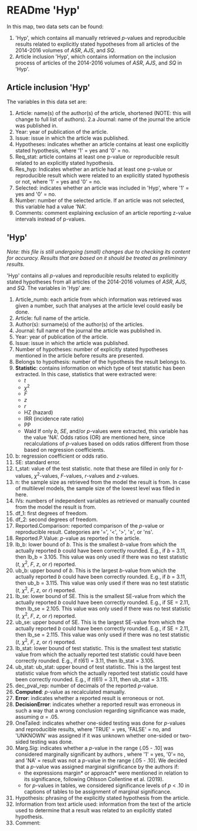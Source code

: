# READme 'Hyp'

In this map, two data sets can be found: 
1. 'Hyp', which contains all manually retrieved *p*-values and reproducible results related to explicitly stated hypotheses from all articles of the 2014-2016 volumes of *ASR*, *AJS*, and *SQ*.
2. Article inclusion 'Hyp', which contains information on the inclusion process of articles of the 2014-2016 volumes of *ASR*, *AJS*, and *SQ* in 'Hyp'.


## Article inclusion 'Hyp'
The variables in this data set are:
1. Article: name(s) of the author(s) of the article, shortened (NOTE: this will change to full list of authors).
2.a Journal: name of the journal the article was published in.
3. Year: year of publication of the article.
4. Issue: issue in which the article was published.
5. Hypotheses: indicates whether an article contains at least one explicitly stated hypothesis, where '1' = yes and '0' = no.
6. Req_stat: article contains at least one p-value or reproducible result related to an explicitly stated hypothesis.
7. Res_hyp: Indicates whether an article had at least one p-value or reproducible result which were related to an explicitly stated hypothesis or not, where '1' = yes and '0' = no.
8. Selected: indicates whether an article was included in 'Hyp', where '1' = yes and '0' = no.
9. Number: number of the selected article. If an article was not selected, this variable had a value 'NA'.
10. Comments: comment explaining exclusion of an article reporting z-value intervals instead of p-values.


## 'Hyp'

*Note: this file is still undergoing (small) changes due to checking its content for accuracy. Results that are based on it should be treated as preliminary results.*

'Hyp' contains all *p*-values and reproducible results related to explicitly stated hypotheses from all articles of the 2014-2016 volumes of *ASR*, *AJS*, and *SQ*. The variables in 'Hyp' are:

1. Article_numb: each article from which information was retrieved was given a number, such that analyses at the article level could easily be done.
2. Article: full name of the article.
3. Author(s): surname(s) of the author(s) of the articles.
4. Journal: full name of the journal the article was published in.
5. Year: year of publication of the article.
6. Issue: issue in which the article was published.
7. Number of hypotheses: number of explicitly stated hypotheses mentioned in the article before results are presented.
8. Belongs to hypothesis: number of the hypothesis the result belongs to.
9. **Statistic**: contains information on which type of test statistic has been extracted. In this case, statistics that were extracted were:
    - *t*
    - *χ*<sup>2</sup>
    - *F*
    - *z*
    - *r*
    - HZ (hazard)
    - IRR (incidence rate ratio)
    - PP
    - Wald
If only *b*, *SE*, and/or *p*-values were extracted, this variable has the value 'NA'. Odds ratios (OR) are mentioned here, since recalculations of *p*-values based on odds ratios different from those based on regression coefficients.
10. b: regression coefficient or odds ratio.
11. SE: standard error.
12. t_stat: value of the test statistic. note that these are filled in only for  *t*-values, *χ*<sup>2</sup>-values, *F*-values, *r*-values and *z*-values.
13. n: the sample size as retrieved from the model the result is from. In case of multilevel models, the sample size of the lowest level was filled in here.
14. IVs: numbers of independent variables as retrieved or manually counted from the model the result is from.
15. df_1: first degrees of freedom.
16. df_2: second degrees of freedom.
17. Reported.Comparison: reported comparison of the *p*-value or reproducible result. Categories are '=', '<', '>', '&GreaterEqual;', or 'ns'. 
18. Reported.P.Value: *p*-value as reported in the article.
19. lb_b: lower bound of *b*. This is the smallest *b*-value from which the actually reported *b* could have been correctly rounded. E.g., if *b* = 3.11, then lb_b = 3.105. This value was only used if there was no test statistic (*t*, *χ*<sup>2</sup>, *F*, *z*, or *r*) reported.
20. ub_b: upper bound of *b*. This is the largest *b*-value from which the actually reported *b* could have been correctly rounded. E.g., if *b* = 3.11, then ub_b = 3.115. This value was only used if there was no test statistic (*t*, *χ*<sup>2</sup>, *F*, *z*, or *r*) reported.
21. lb_se: lower bound of SE. This is the smallest SE-value from which the actually reported *b* could have been correctly rounded. E.g., if SE = 2.11, then lb_se = 2.105. This value was only used if there was no test statistic (*t*, *χ*<sup>2</sup>, *F*, *z*, or *r*) reported.
22. ub_se: upper bound of SE. This is the largest SE-value from which the actually reported *b* could have been correctly rounded. E.g., if SE = 2.11, then lb_se = 2.115. This value was only used if there was no test statistic (*t*, *χ*<sup>2</sup>, *F*, *z*, or *r*) reported.
23. lb_stat: lower bound of test statistic. This is the smallest test statistic value from which the actually reported test statistic could have been correctly rounded. E.g., if *t*(61) = 3.11, then lb_stat = 3.105.
24. ub_stat: ub_stat: upper bound of test statistic. This is the largest test statistic value from which the actually reported test statistic could have been correctly rounded. E.g., if *t*(61) = 3.11, then ub_stat = 3.115.
25. dec_pval_rep: number of decimals of the reported *p*-value.
26. **Computed**: *p*-value as recalculated manually.
27. **Error**: indicates whether a reported result is erroneous or not.
28. **DecisionError**: indicates whether a reported result was erroneous in such a way that a wrong conclusion regarding significance was made, assuming *α* = .05.
29. OneTailed: indicates whether one-sided testing was done for *p*-values and reproducible results, where 'TRUE' = yes, 'FALSE' = no, and 'UNKNOWN' was assigned if it was unknown whether one-sided or two-sided testing was done.
30. Marg.Sig: indicates whether a *p*-value in the range (.05 - .10] was considered marginally significant by authors , where '1' = yes, '0'= no, and 'NA' = result was not a *p*-value in the range (.05 - .10]. We decided that a *p*-value was assigned marginal significance by the authors if:
    - the expressions margin* or approach* were mentioned in relation to its significance, following Ohlsson Collentine et al. (2019).
    - for *p*-values in tables, we considered significance levels of *p* < .10 in captions of tables to be assignment of marginal significance. 
31. Hypothesis: phrasing of the explicitly stated hypothesis from the article.
32. Information from text article used: information from the text of the article used to determine that a result was related to an explicitly stated hypothesis.
33. Comment:
